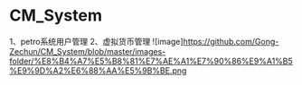 # CM_System
1、petro系统用户管理 2、虚拟货币管理
![image]https://github.com/Gong-Zechun/CM_System/blob/master/images-folder/%E8%B4%A7%E5%B8%81%E7%AE%A1%E7%90%86%E9%A1%B5%E9%9D%A2%E6%88%AA%E5%9B%BE.png
